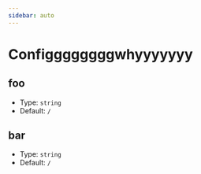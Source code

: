 ```yaml
---
sidebar: auto
---
```


# Configgggggggwhyyyyyyy

## foo

- Type: `string`
- Default: `/`

## bar

- Type: `string`
- Default: `/`
<!--stackedit_data:
eyJoaXN0b3J5IjpbLTIwNjQwMTUzMjIsLTIwNjQwMTUzMjJdfQ
==
-->
